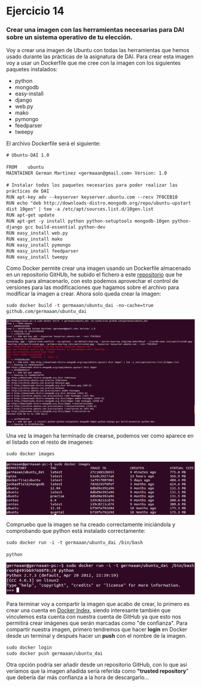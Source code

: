 # Ejercicio 14
### Crear una imagen con las herramientas necesarias para DAI sobre un sistema operativo de tu elección.

Voy a crear una imagen de Ubuntu con todas las herramientas que hemos usado durante las prácticas de la asignatura de DAI. Para crear esta imagen voy a usar un Dockerfile que me cree con la imagen con los siguientes paquetes instalados:

* python
* mongodb
* easy-install
* django
* web.py
* mako
* pymongo
* feedparser
* tweepy

El archivo Dockerfile será el siguiente:

```
# Ubuntu-DAI 1.0

FROM    ubuntu
MAINTAINER German Martinez <germaaan@gmail.com> Version: 1.0

# Instalar todos los paquetes necesarios para poder realizar las prácticas de DAI
RUN apt-key adv --keyserver keyserver.ubuntu.com --recv 7F0CEB10
RUN echo "deb http://downloads-distro.mongodb.org/repo/ubuntu-upstart dist 10gen" | tee -a /etc/apt/sources.list.d/10gen.list
RUN apt-get update
RUN apt-get -y install python python-setuptools mongodb-10gen python-django gcc build-essential python-dev
RUN easy_install web.py
RUN easy_install mako
RUN easy_install pymongo
RUN easy_install feedparser
RUN easy_install tweepy
```

Como Docker permite crear una imagen usando un Dockerfile almacenado en un repositorio GitHUb, he subido el fichero a este [repositorio](https://github.com/germaaan/ubuntu_dai) que he creado para almacenarlo, con esto podemos aprovechar el control de versiones para las modificaciones que hagamos sobre el archivo para modificar la imagen a crear. Ahora solo queda crear la imagen:

```
sudo docker build -t germaaan/ubuntu_dai -no-cache=true github.com/germaaan/ubuntu_dai
```

![eje14_img01](imagenes/eje14_img01.png)

Una vez la imagen ha terminado de crearse, podemos ver como aparece en el listado con el resto de imagenes:

```
sudo docker images
```

![eje14_img02](imagenes/eje14_img02.png)

Compruebo que la imagen se ha creado correctamente iniciándola y comprobando que python está instalado correctamente:

```
sudo docker run -i -t germaaan/ubuntu_dai /bin/bash

python
```

![eje14_img03](imagenes/eje14_img03.png)

Para terminar voy a compartir la imagen que acabo de crear, lo primero es crear una cuenta en [Docker Index](https://index.docker.io/account/signup/), siendo interesante también que vinculemos esta cuenta con nuestra cuenta de GitHub ya que esto nos permitirá crear imágenes que serán marcadas como "de confianza". Para compartir nuestra imagen, primero tendremos que hacer **login** en Docker desde un terminal y después hacer un **push** con el nombre de la imagen.

```
sudo docker login
sudo docker push germaaan/ubuntu_dai
```

Otra opción podría ser añadir desde un repositorio GitHub, con lo que así veríamos que la imagen añadida sería referida como **"trusted repository**" que debería dar más confianza a la hora de descargarlo...
